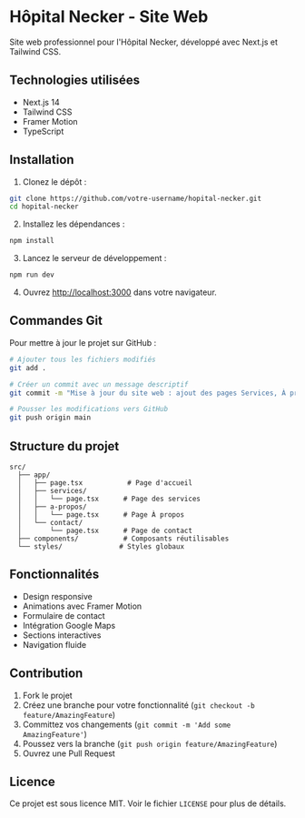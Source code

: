 # Hôpital Necker - Site Web

Site web professionnel pour l'Hôpital Necker, développé avec Next.js et Tailwind CSS.

## Technologies utilisées

- Next.js 14
- Tailwind CSS
- Framer Motion
- TypeScript

## Installation

1. Clonez le dépôt :
```bash
git clone https://github.com/votre-username/hopital-necker.git
cd hopital-necker
```

2. Installez les dépendances :
```bash
npm install
```

3. Lancez le serveur de développement :
```bash
npm run dev
```

4. Ouvrez [http://localhost:3000](http://localhost:3000) dans votre navigateur.

## Commandes Git

Pour mettre à jour le projet sur GitHub :

```bash
# Ajouter tous les fichiers modifiés
git add .

# Créer un commit avec un message descriptif
git commit -m "Mise à jour du site web : ajout des pages Services, À propos et Contact"

# Pousser les modifications vers GitHub
git push origin main
```

## Structure du projet

```
src/
  ├── app/
  │   ├── page.tsx           # Page d'accueil
  │   ├── services/
  │   │   └── page.tsx      # Page des services
  │   ├── a-propos/
  │   │   └── page.tsx      # Page À propos
  │   └── contact/
  │       └── page.tsx      # Page de contact
  ├── components/           # Composants réutilisables
  └── styles/              # Styles globaux
```

## Fonctionnalités

- Design responsive
- Animations avec Framer Motion
- Formulaire de contact
- Intégration Google Maps
- Sections interactives
- Navigation fluide

## Contribution

1. Fork le projet
2. Créez une branche pour votre fonctionnalité (`git checkout -b feature/AmazingFeature`)
3. Committez vos changements (`git commit -m 'Add some AmazingFeature'`)
4. Poussez vers la branche (`git push origin feature/AmazingFeature`)
5. Ouvrez une Pull Request

## Licence

Ce projet est sous licence MIT. Voir le fichier `LICENSE` pour plus de détails. 